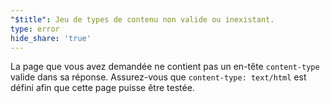 ```yaml
---
"$title": Jeu de types de contenu non valide ou inexistant.
type: error
hide_share: 'true'
---
```


La page que vous avez demandée ne contient pas un en-tête `content-type` valide dans sa réponse. Assurez-vous que `content-type: text/html` est défini afin que cette page puisse être testée.
